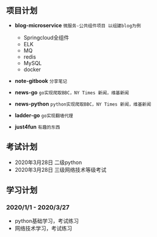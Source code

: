 ## 项目计划

* **blog-microservice** `微服务-公共组件项目 以组建blog为例`
  * Springcloud全组件
  * ELK
  * MQ
  * redis
  * MySQL
  * docker
  

* **note-gitbook** `分享笔记`

* **news-go**  `go实现爬取BBC，NY Times 新闻，维基新闻`

* **news-python**  `python实现爬取BBC，NY Times 新闻，维基新闻`

* **ladder-go** `go实现翻墙代理`

* **just4fun**   `有趣的东西`

## 考试计划
 
 * 2020年3月28日 二级python
 * 2020年3月28日 三级网络技术等级考试
 
## 学习计划
 ### 2020/1/1 - 2020/3/27
 * python基础学习，考试练习
 * 网络技术学习，考试练习
 
 
